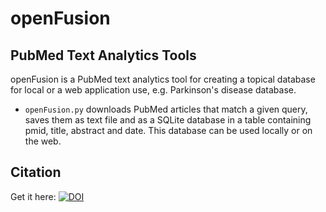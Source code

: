 # openFusion
## PubMed Text Analytics Tools

openFusion is a PubMed text analytics tool for creating a topical database for local or a web application use, e.g. Parkinson's disease database.

* `openFusion.py` downloads PubMed articles that match a given query, saves them as text file and as a SQLite database in a table containing pmid, title, abstract and date. This database can be used locally or on the web.

## Citation
Get it here:  [![DOI](https://zenodo.org/badge/248162501.svg)](https://zenodo.org/badge/latestdoi/248162501)
